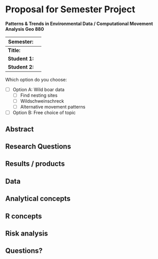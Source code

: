 # Proposal for Semester Project

**Patterns & Trends in Environmental Data / Computational Movement
Analysis Geo 880**

| Semester:      |                                   |
|----------------|---------------------------------- |
| **Title:**     |                                   |
| **Student 1:** |                                   |
| **Student 2:** |                                   |

Which option do you choose:

<!-- add an x in between the brackets -->

- [ ] Option A: Wild boar data
  - [ ] Find nesting sites
  - [ ] Wildschweinschreck
  - [ ] Alternative movement patterns
- [ ] Option B: Free choice of topic

## Abstract 

<!-- A short abstract of your project proposal (50-60 words) -->

## Research Questions

<!-- What are the research questions of your project? (50-60 words) -->

## Results / products

<!-- Which results/products do you expect, anticipate? -->

## Data

<!-- What data will you use? Will you require additional context data? Where do you get this data from? Do you already have all the data? -->

## Analytical concepts

<!-- Which analytical concepts will you use? What conceptual movement spaces and respective modelling approaches of trajectories will you be using? What additional spatial analysis methods will you be using? -->

## R concepts

<!-- Which R concepts, functions, packages will you mainly use. What additional spatial analysis methods will you be using? -->

## Risk analysis

<!-- What could be the biggest challenges/problems you might face? What is your plan B? -->

## Questions? 

<!-- 
Which questions would you like to discuss at the coaching session? 

For questions regarding the data: Please file an issue here: https://github.com/ComputationalMovementAnalysis/ComputationalMovementAnalysisData/issues

-->
